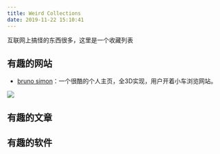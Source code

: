 ```yaml
---
title: Weird Collections
date: 2019-11-22 15:10:41
---
```


互联网上搞怪的东西很多，这里是一个收藏列表

## 有趣的网站

- [bruno simon](https://bruno-simon.com/)：一个很酷的个人主页，全3D实现，用户开着小车浏览网站。

![](https://imgs.codewoody.com/uploads/big/443a0e4e02aade72a10b77ff1501a166.jpg)

## 有趣的文章

## 有趣的软件

